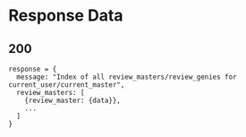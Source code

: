 # Response Data
## 200
```
response = {
  message: "Index of all review_masters/review_genies for current_user/current_master",
  review_masters: [
    {review_master: {data}},
    ...
  ]
}
```
